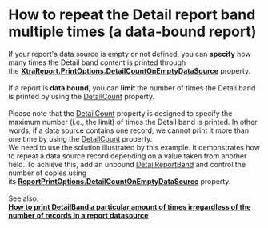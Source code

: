 # How to repeat the Detail report band multiple times (a data-bound report)


If your report's data source is empty or not defined, you can <strong>specify</strong> how many times the Detail band content is printed through the <strong><a href="https://documentation.devexpress.com/#XtraReports/DevExpressXtraReportsUIReportPrintOptions_DetailCountOnEmptyDataSourcetopic">XtraReport.PrintOptions.DetailCountOnEmptyDataSource</a></strong> property.<br><br>If a report is<strong> data bound</strong>, you can <strong>limit </strong>the number of times the Detail band is printed by using the <a href="https://documentation.devexpress.com/XtraReports/DevExpressXtraReportsUIReportPrintOptions_DetailCounttopic.aspx">DetailCount</a> property.<br><br>Please note that the <a href="https://documentation.devexpress.com/XtraReports/DevExpressXtraReportsUIReportPrintOptions_DetailCounttopic.aspx">DetailCount</a> property is designed to specify the maximum number (i.e., the limit) of times the Detail band is printed. In other words, if a data source contains one record, we cannot print it more than one time by using the <a href="https://documentation.devexpress.com/XtraReports/DevExpressXtraReportsUIReportPrintOptions_DetailCounttopic.aspx">DetailCount</a> property. <br>We need to use the solution illustrated by this example. It demonstrates how to repeat a data source record depending on a value taken from another field. To achieve this, add an unbound <a href="https://documentation.devexpress.com/#XtraReports/clsDevExpressXtraReportsUIDetailReportBandtopic">DetailReportBand</a> and control the number of copies using its <strong><a href="https://documentation.devexpress.com/#XtraReports/DevExpressXtraReportsUIReportPrintOptions_DetailCountOnEmptyDataSourcetopic">ReportPrintOptions.DetailCountOnEmptyDataSource</a></strong> property.<br><br>See also: <br><strong><a href="https://www.devexpress.com/Support/Center/p/E3740">How to print DetailBand a particular amount of times irregardless of the number of records in a report datasource</a></strong>

<br/>


